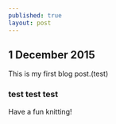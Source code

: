 ```yaml
---
published: true
layout: post
---
```





## 1 December 2015

This is my first blog post.(test)

### test test test

Have a fun knitting!
